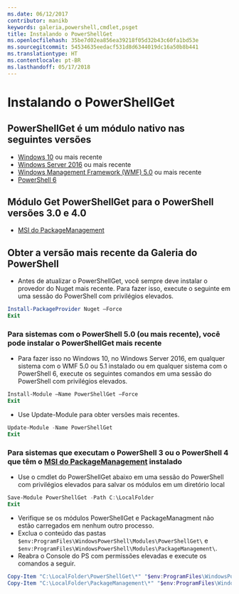 ```yaml
---
ms.date: 06/12/2017
contributor: manikb
keywords: galeria,powershell,cmdlet,psget
title: Instalando o PowerShellGet
ms.openlocfilehash: 35be7d02ea856ea39218f05d32b43c60fa1bd53e
ms.sourcegitcommit: 54534635eedacf531d8d6344019dc16a50b8b441
ms.translationtype: HT
ms.contentlocale: pt-BR
ms.lasthandoff: 05/17/2018
---
```

# <a name="installing-powershellget"></a>Instalando o PowerShellGet

## <a name="powershellget-is-an-in-box-module-in-the-following-releases"></a>PowerShellGet é um módulo nativo nas seguintes versões

- [Windows 10](https://www.microsoft.com/windows/get-windows-10) ou mais recente
- [Windows Server 2016](https://technet.microsoft.com/windows-server-docs/get-started/windows-server-2016) ou mais recente
- [Windows Management Framework (WMF) 5.0](https://www.microsoft.com/download/details.aspx?id=50395) ou mais recente
- [PowerShell 6](https://github.com/PowerShell/PowerShell/releases)

## <a name="get-powershellget-module-for-powershell-versions-30-and-40"></a>Módulo Get PowerShellGet para o PowerShell versões 3.0 e 4.0

- [MSI do PackageManagement](http://go.microsoft.com/fwlink/?LinkID=746217&clcid=0x409)

## <a name="get-the-latest-version-from-powershell-gallery"></a>Obter a versão mais recente da Galeria do PowerShell

- Antes de atualizar o PowerShellGet, você sempre deve instalar o provedor do Nuget mais recente. Para fazer isso, execute o seguinte em uma sessão do PowerShell com privilégios elevados.

```powershell
Install-PackageProvider Nuget –Force
Exit
```

### <a name="for-systems-with-powershell-50-or-newer-you-can-install-the-latest-powershellget"></a>Para sistemas com o PowerShell 5.0 (ou mais recente), você pode instalar o PowerShellGet mais recente

- Para fazer isso no Windows 10, no Windows Server 2016, em qualquer sistema com o WMF 5.0 ou 5.1 instalado ou em qualquer sistema com o PowerShell 6, execute os seguintes comandos em uma sessão do PowerShell com privilégios elevados.

```powershell
Install-Module –Name PowerShellGet –Force
Exit
```

- Use Update-Module para obter versões mais recentes.

```powershell
Update-Module -Name PowerShellGet
Exit
```

### <a name="for-systems-running-powershell-3-or-powershell-4-that-have-installed-the-packagemanagement-msihttpgomicrosoftcomfwlinklinkid746217clcid0x409"></a>Para sistemas que executam o PowerShell 3 ou o PowerShell 4 que têm o [MSI do PackageManagement](http://go.microsoft.com/fwlink/?LinkID=746217&clcid=0x409) instalado

- Use o cmdlet do PowerShellGet abaixo em uma sessão do PowerShell com privilégios elevados para salvar os módulos em um diretório local

```powershell
Save-Module PowerShellGet -Path C:\LocalFolder
Exit
```

- Verifique se os módulos PowerShellGet e PackageManagment não estão carregados em nenhum outro processo.
- Exclua o conteúdo das pastas `$env:ProgramFiles\WindowsPowerShell\Modules\PowerShellGet\` e `$env:ProgramFiles\WindowsPowerShell\Modules\PackageManagement\`.
- Reabra o Console do PS com permissões elevadas e execute os comandos a seguir.

```powershell
Copy-Item "C:\LocalFolder\PowerShellGet\*" "$env:ProgramFiles\WindowsPowerShell\Modules\PowerShellGet\" -Recurse -Force
Copy-Item "C:\LocalFolder\PackageManagement\*" "$env:ProgramFiles\WindowsPowerShell\Modules\PackageManagement\" -Recurse -Force
```